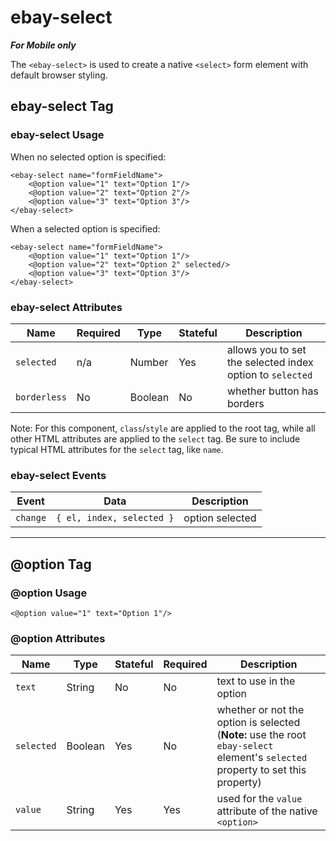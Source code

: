 # ebay-select

_**For Mobile only**_

The `<ebay-select>` is used to create a native `<select>` form element with default browser styling.

## ebay-select Tag

### ebay-select Usage

When no selected option is specified:

```marko
<ebay-select name="formFieldName">
    <@option value="1" text="Option 1"/>
    <@option value="2" text="Option 2"/>
    <@option value="3" text="Option 3"/>
</ebay-select>
```

When a selected option is specified:

```marko
<ebay-select name="formFieldName">
    <@option value="1" text="Option 1"/>
    <@option value="2" text="Option 2" selected/>
    <@option value="3" text="Option 3"/>
</ebay-select>
```

### ebay-select Attributes

Name | Required | Type | Stateful | Description
--- | --- | --- | --- | ---
`selected` | n/a | Number | Yes | allows you to set the selected index option to `selected`
`borderless` | No | Boolean | No | whether button has borders

Note: For this component, `class`/`style` are applied to the root tag, while all other HTML attributes are applied to the `select` tag. Be sure to include typical HTML attributes for the `select` tag, like `name`.

### ebay-select Events

Event | Data |  Description
--- | --- | ---
`change` | `{ el, index, selected }` | option selected
---

## @option Tag

### @option Usage

```marko
<@option value="1" text="Option 1"/>
```

### @option Attributes

Name | Type | Stateful | Required | Description
--- | --- | --- | --- | ---
`text` | String | No | No | text to use in the option
`selected` | Boolean | Yes | No | whether or not the option is selected (**Note:** use the root `ebay-select` element's `selected` property to set this property)
`value` | String | Yes | Yes | used for the `value` attribute of the native `<option>`
